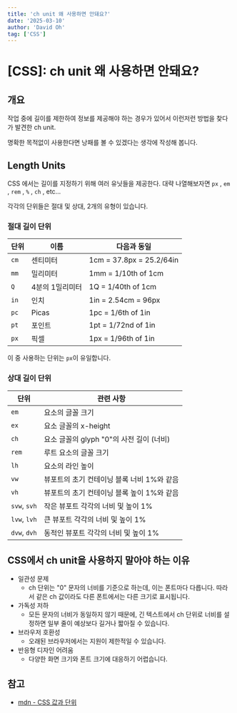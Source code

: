 ```yaml
---
title: 'ch unit 왜 사용하면 안돼요?'
date: '2025-03-10'
author: 'David Oh'
tag: ['CSS']
---
```


# [CSS]: ch unit 왜 사용하면 안돼요?

## 개요

작업 중에 길이를 제한하여 정보를 제공해야 하는 경우가 있어서 이런저런 방법을 찾다가 발견한 ch unit.

명확한 목적없이 사용한다면 낭패를 볼 수 있겠다는 생각에 작성해 봅니다.

## Length Units

CSS 에서는 길이를 지정하기 위해 여러 유닛들을 제공한다. 대략 나열해보자면 `px` , `em` , `rem` , `%` , `ch` , etc…

각각의 단위들은 절대 및 상대, 2개의 유형이 있습니다.

### 절대 길이 단위

| 단위 | 이름            | 다음과 동일              |
| ---- | --------------- | ------------------------ |
| `cm` | 센티미터        | 1cm = 37.8px = 25.2/64in |
| `mm` | 밀리미터        | 1mm = 1/10th of 1cm      |
| `Q`  | 4분의 1밀리미터 | 1Q = 1/40th of 1cm       |
| `in` | 인치            | 1in = 2.54cm = 96px      |
| `pc` | Picas           | 1pc = 1/6th of 1in       |
| `pt` | 포인트          | 1pt = 1/72nd of 1in      |
| `px` | 픽셀            | 1px = 1/96th of 1in      |

이 중 사용하는 단위는 `px`이 유일합니다.

### 상대 길이 단위

| 단위         | 관련 사항                                  |
| ------------ | ------------------------------------------ |
| `em`         | 요소의 글꼴 크기                           |
| `ex`         | 요소 글꼴의 x-height                       |
| `ch`         | 요소 글꼴의 glyph "0"의 사전 길이 (너비)   |
| `rem`        | 루트 요소의 글꼴 크기                      |
| `lh`         | 요소의 라인 높이                           |
| `vw`         | 뷰포트의 초기 컨테이닝 블록 너비 1%와 같음 |
| `vh`         | 뷰포트의 초기 컨테이닝 블록 높이 1%와 같음 |
| `svw`, `svh` | 작은 뷰포트 각각의 너비 및 높이 1%         |
| `lvw`, `lvh` | 큰 뷰포트 각각의 너비 및 높이 1%           |
| `dvw`, `dvh` | 동적인 뷰포트 각각의 너비 및 높이 1%       |

## CSS에서 ch unit을 사용하지 말아야 하는 이유

- 일관성 문제
  - ch 단위는 "0" 문자의 너비를 기준으로 하는데, 이는 폰트마다 다릅니다. 따라서 같은 ch 값이라도 다른 폰트에서는 다른 크기로 표시됩니다.
- 가독성 저하
  - 모든 문자의 너비가 동일하지 않기 때문에, 긴 텍스트에서 ch 단위로 너비를 설정하면 일부 줄이 예상보다 길거나 짧아질 수 있습니다.
- 브라우저 호환성
  - 오래된 브라우저에서는 지원이 제한적일 수 있습니다.
- 반응형 디자인 어려움
  - 다양한 화면 크기와 폰트 크기에 대응하기 어렵습니다.

## 참고

- [mdn - CSS 값과 단위](https://developer.mozilla.org/ko/docs/Learn_web_development/Core/Styling_basics/Values_and_units)
